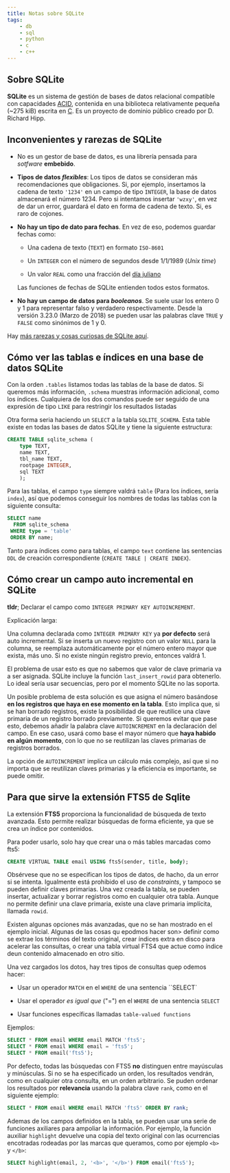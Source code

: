 ```yaml
---
title: Notas sobre SQLite
tags: 
    - db
    - sql
    - python
    - c
    - c++
---
```


## Sobre SQLite

**SQLite** es un sistema de gestión de bases de datos relacional compatible con
capacidades [ACID](https://es.wikipedia.org/wiki/ACID), contenida en una
biblioteca relativamente pequeña (~275 kiB) escrita en
[C](https://es.wikipedia.org/wiki/C_%28lenguaje_de_programaci%C3%B3n%29). Es un
proyecto de dominio público creado por D.  Richard Hipp.

## Inconvenientes y rarezas de SQLite

- No es un gestor de base de datos, es una librería pensada para _sotfware_
  **embebido**.

- **Tipos de datos _flexibles_**: Los tipos de datos se consideran más
  recomendaciones que obligaciones. Si, por ejemplo, insertamos la cadena de
  texto `'1234'` en un campo de tipo `INTEGER`, la base de datos almacenará
  el número $1234$. Pero si intentamos insertar `'wzxy'`, en vez de dar un
  error, guardará el dato en forma de cadena de texto. Si, es raro de cojones.

- **No hay un tipo de dato para fechas**. En vez de eso, podemos guardar fechas
  como:

    - Una cadena de texto (`TEXT`) en formato `ISO-8601`

    - Un `INTEGER` con el número de segundos desde 1/1/1989 (_Unix time_)

    - Un valor `REAL` como una fracción del [día juliano](https://es.wikipedia.org/wiki/Fecha_juliana)

  Las funciones de fechas de SQLite entienden todos estos formatos.

- **No hay un campo de datos para _booleanos_**. Se suele usar los entero $0$ y $1$
  para representar falso y verdadero respectivamente. Desde la versión
  3.23.0 (Marzo de 2018) se pueden usar las palabras clave `TRUE` y `FALSE` como
  sinónimos de $1$ y $0$.

Hay [más rarezas y cosas curiosas de SQLite
aquí](https://sqlite.org/quirks.html).


## Cómo ver las tablas e índices en una base de datos SQLite

Con la orden `.tables` listamos todas las tablas de la base de datos.  Si
queremos más información, `.schema` muestras información adicional, como los
índices. Cualquiera de los dos comandos puede ser seguido de una expresión de
tipo `LIKE` para restringir los resultados listadas

Otra forma seria haciendo un `SELECT` a la tabla `SQLITE_SCHEMA`. Esta table
existe en todas las bases de datos SQLite y tiene la siguiente estructura:

```sql
CREATE TABLE sqlite_schema (
    type TEXT,
    name TEXT,
    tbl_name TEXT,
    rootpage INTEGER,
    sql TEXT
    );
```

Para las tablas, el campo `type` siempre valdrá `table` (Para los índices, sería
`index`), así que podemos conseguir los nombres de todas las tablas con la
siguiente consulta:

```sql
SELECT name
  FROM sqlite_schema
 WHERE type = 'table'
 ORDER BY name;
```

Tanto para índices como para tablas, el campo `text` contiene las sentencias `DDL`
de creación correspondiente (`CREATE TABLE | CREATE INDEX`).

## Cómo crear un campo auto incremental en SQLite

**tldr**; Declarar el campo como `INTEGER PRIMARY KEY AUTOINCREMENT`.

Explicación larga:

Una columna declarada como `INTEGER PRIMARY KEY` ya **por defecto** será auto
incremental. Si se inserta un nuevo registro con un valor `NULL` para la
columna, se reemplaza automáticamente por el número entero mayor que exista, más
uno. Si no existe ningún registro previo, entonces valdrá $1$.

El problema de usar esto es que no sabemos que valor de clave primaria va a ser
asignada. SQLite incluye la función `last_insert_rowid` para obtenerlo. Lo ideal
sería usar secuencias, pero por el momento SQLite no las soporta.

Un posible problema de esta solución es que asigna el número basándose **en los
registros que haya en ese momento en la tabla**. Esto implica que, si se han
borrado registros, existe la posibilidad de que reutilice una clave primaria de
un registro borrado previamente. Si queremos evitar que pase esto, debemos
añadir la palabra clave `AUTOINCREMENT` en la declaración del campo. En ese
caso, usará como base el mayor número que **haya habido en algún momento**, con
lo que no se reutilizan las claves primarias de registros borrados.

La opción de `AUTOINCREMENT` implica un cálculo más complejo, así que si no
importa que se reutilizan claves primarias y la eficiencia es importante, se
puede omitir.

## Para que sirve la extensión FTS5 de Sqlite

La extensión **FTS5** proporciona la funcionalidad de búsqueda de texto
avanzada. Esto permite realizar búsquedas de forma eficiente, ya que se
crea un índice por contenidos.

Para poder usarlo, solo hay que crear una o más tables marcadas como
fts5:

```sql
CREATE VIRTUAL TABLE email USING fts5(sender, title, body);
```

Obsérvese que no se especifican los tipos de datos, de hacho, da un
error si se intenta. Igualmente está prohibido el uso de _constraints_,
y tampoco se pueden definir claves primarias. Una vez creada la tabla,
se pueden insertar, actualizar y borrar registros como en cualquier otra
tabla. Aunque no permite definir una clave primaria, existe una clave
primaria implícita, llamada `rowid`.

Existen algunas opciones más avanzadas, que no se han mostrado en el
ejemplo inicial. Algunas de las cosas qu epodmos hacer son> definir como
se extrae los términos del texto original, crear índices extra en disco
para acelerar las consultas, o crear una tabla virtual FTS4 que actue
como índice deun contenido almacenado en otro sitio.

Una vez cargados los dotos, hay tres tipos de consultas quep odemos
hacer:

- Usar un operador `MATCH` en el `WHERE` de una sentencia ``SELECT`

- Usar el operador _es igual que_ ("=") en el `WHERE` de una sentencia `SELECT`

- Usar funciones específicas llamadas `table-valued functions` 

Ejemplos:

```sql
SELECT * FROM email WHERE email MATCH 'fts5';
SELECT * FROM email WHERE email = 'fts5';
SELECT * FROM email('fts5');
```

Por defecto, todas las búsquedas con FTS5 **no** distinguen entre mayúsculas
y minúsculas. Si no se ha especificado un orden, los resultados
vendrán, como en cualquier otra consulta, en un orden arbitrario. Se
puden ordenar los resultados por **relevancia** usando la palabra clave
`rank`, como en el siguiente ejemplo:

```sql
SELECT * FROM email WHERE email MATCH 'fts5' ORDER BY rank;
```

 Ademas de los campos definidos en la tabla, se pueden usar una serie de
 funciones axiliares para ampoliar la información. Por ejemplo, la
 función auxiliar `highlight` devuelve una copia del texto original con
 las ocurrencias encotradas rodeadas por las marcas que queramos, como por ejemplo `<b>`
 y `</b>`:

```sql
SELECT highlight(email, 2, '<b>', '</b>') FROM email('fts5');
```
